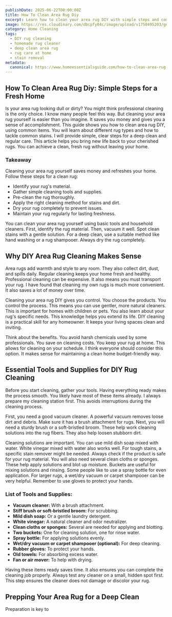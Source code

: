 ```yaml
---
publishDate: 2025-06-22T00:00:00Z
title: How To Clean Area Rug Diy
excerpt: Learn how to clean your area rug DIY with simple steps and common household products. Get a fresh, clean rug at home.
image: https://res.cloudinary.com/dbcpfy04c/image/upload/v1750495203/generated_image_1750495202_sard7r.webp
category: Home Cleaning
tags:
  - DIY rug cleaning
  - homemade rug cleaner
  - deep clean area rug
  - rug care at home
  - stain removal
metadata:
  canonical: https://www.homeessentialsguide.com/how-to-clean-area-rug-diy
---
```


## How To Clean Area Rug Diy: Simple Steps for a Fresh Home

Is your area rug looking dull or dirty? You might think professional cleaning is the only choice. I know many people feel this way. But cleaning your area rug yourself is easier than you imagine. It saves you money and gives you a sense of accomplishment. This guide shows you how to clean area rug DIY, using common items. You will learn about different rug types and how to tackle common stains. I will provide simple, clear steps for a deep clean and regular care. This article helps you bring new life back to your cherished rugs. You can achieve a clean, fresh rug without leaving your home.

### Takeaway

Cleaning your area rug yourself saves money and refreshes your home.
Follow these steps for a clean rug:
*   Identify your rug's material.
*   Gather simple cleaning tools and supplies.
*   Pre-clean the rug thoroughly.
*   Apply the right cleaning method for stains and dirt.
*   Dry your rug completely to prevent issues.
*   Maintain your rug regularly for lasting freshness.

You can clean your area rug yourself using basic tools and household cleaners. First, identify the rug material. Then, vacuum it well. Spot clean stains with a gentle solution. For a deep clean, use a suitable method like hand washing or a rug shampooer. Always dry the rug completely.

## Why DIY Area Rug Cleaning Makes Sense

Area rugs add warmth and style to any room. They also collect dirt, dust, and spills daily. Regular cleaning keeps your home fresh and healthy. Professional cleaning can be expensive. It also means you must transport your rug. I have found that cleaning my own rugs is much more convenient. It also saves a lot of money over time.

Cleaning your area rug DIY gives you control. You choose the products. You control the process. This means you can use gentler, more natural cleaners. This is important for homes with children or pets. You also learn about your rug's specific needs. This knowledge helps you extend its life. DIY cleaning is a practical skill for any homeowner. It keeps your living spaces clean and inviting.

Think about the benefits. You avoid harsh chemicals used by some professionals. You save on cleaning costs. You keep your rug at home. This allows for cleaning on your schedule. I think everyone should consider this option. It makes sense for maintaining a clean home budget-friendly way.

## Essential Tools and Supplies for DIY Rug Cleaning

Before you start cleaning, gather your tools. Having everything ready makes the process smooth. You likely have most of these items already. I always prepare my cleaning station first. This avoids interruptions during the cleaning process.

First, you need a good vacuum cleaner. A powerful vacuum removes loose dirt and debris. Make sure it has a brush attachment for rugs. Next, you will need a sturdy brush or a soft-bristled broom. These help work cleaning solutions into the rug fibers. They also help loosen stubborn dirt.

Cleaning solutions are important. You can use mild dish soap mixed with water. White vinegar mixed with water also works well. For tough stains, a specific stain remover might be needed. Always check if the product is safe for your rug material. You will also need several clean cloths or sponges. These help apply solutions and blot up moisture. Buckets are useful for mixing solutions and rinsing. Some people like to use a spray bottle for even application. For larger rugs, a wet/dry vacuum or carpet shampooer can be very helpful. Remember to use gloves to protect your hands.

### List of Tools and Supplies:

*   **Vacuum cleaner:** With a brush attachment.
*   **Stiff brush or soft-bristled broom:** For scrubbing.
*   **Mild dish soap:** Or a gentle laundry detergent.
*   **White vinegar:** A natural cleaner and odor neutralizer.
*   **Clean cloths or sponges:** Several are needed for applying and blotting.
*   **Two buckets:** One for cleaning solution, one for rinse water.
*   **Spray bottle:** For applying solutions evenly.
*   **Wet/dry vacuum or carpet shampooer (optional):** For deep cleaning.
*   **Rubber gloves:** To protect your hands.
*   **Old towels:** For absorbing excess water.
*   **Fan or air mover:** To help with drying.

Having these items ready saves time. It also ensures you can complete the cleaning job properly. Always test any cleaner on a small, hidden spot first. This step ensures the cleaner does not damage or discolor your rug.

## Prepping Your Area Rug for a Deep Clean

Preparation is key to